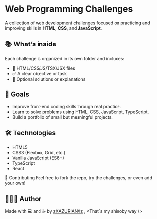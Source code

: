 # Web Programming Challenges

A collection of web development challenges focused on practicing and improving skills in **HTML**, **CSS**, and **JavaScript**.

## 📚 What’s inside

Each challenge is organized in its own folder and includes:

- 📁 HTML/CSS/JS/TSX/JSX files
- ✅ A clear objective or task
- 📝 Optional solutions or explanations

## 🚀 Goals

- Improve front-end coding skills through real practice.
- Learn to solve problems using HTML, CSS, JavaScript, TypeScript.
- Build a portfolio of small but meaningful projects.

## 🛠 Technologies

- HTML5
- CSS3 (Flexbox, Grid, etc.)
- Vanilla JavaScript (ES6+)
- TypeScript
- React

🙌 Contributing
Feel free to fork the repo, try the challenges, or even add your own!

## 👨🏻‍💻 Author

Made with 💻 and ☕ by [zXAZURIANXz](https://github.com/zXAZURIANXz) , <That´s my shinoby way />


